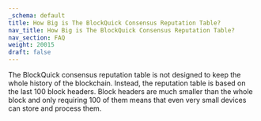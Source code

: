 ```yaml
---
_schema: default
title: How Big is The BlockQuick Consensus Reputation Table?
nav_title: How Big is The BlockQuick Consensus Reputation Table?
nav_section: FAQ
weight: 20015
draft: false
---
```

The BlockQuick consensus reputation table is not designed to keep the whole history of the blockchain. Instead, the reputation table is based on the last 100 block headers. Block headers are much smaller than the whole block and only requiring 100 of them means that even very small devices can store and process them.

&nbsp;